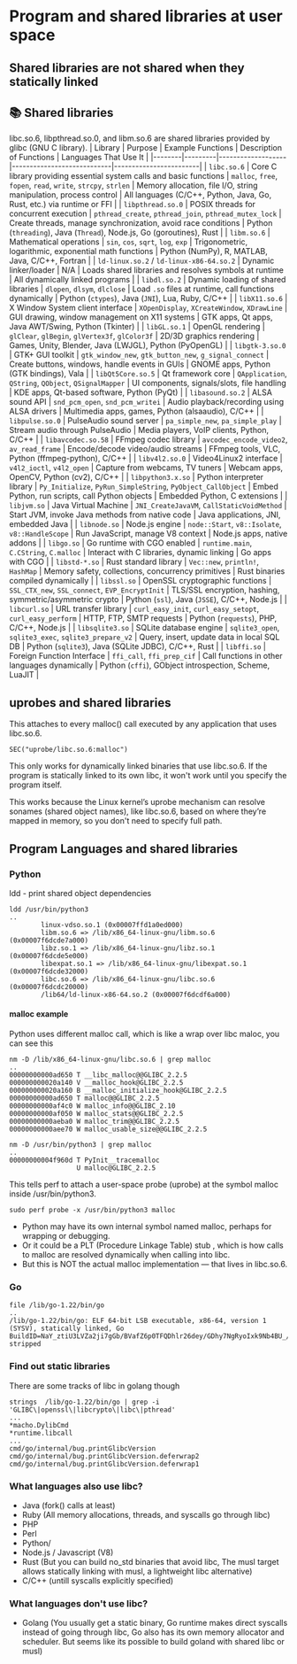 # Program and shared libraries at user space
## Shared libraries are not shared when they statically linked
## 📚 Shared libraries
libc.so.6, libpthread.so.0, and libm.so.6 are shared libraries provided by glibc (GNU C library).
| Library | Purpose | Example Functions | Description of Functions | Languages That Use It |
|--------|---------|-------------------|----------------------------|------------------------|
| `libc.so.6` | Core C library providing essential system calls and basic functions | `malloc`, `free`, `fopen`, `read`, `write`, `strcpy`, `strlen` | Memory allocation, file I/O, string manipulation, process control | All languages (C/C++, Python, Java, Go, Rust, etc.) via runtime or FFI |
| `libpthread.so.0` | POSIX threads for concurrent execution | `pthread_create`, `pthread_join`, `pthread_mutex_lock` | Create threads, manage synchronization, avoid race conditions | Python (`threading`), Java (`Thread`), Node.js, Go (goroutines), Rust |
| `libm.so.6` | Mathematical operations | `sin`, `cos`, `sqrt`, `log`, `exp` | Trigonometric, logarithmic, exponential math functions | Python (NumPy), R, MATLAB, Java, C/C++, Fortran |
| `ld-linux.so.2` / `ld-linux-x86-64.so.2` | Dynamic linker/loader | N/A | Loads shared libraries and resolves symbols at runtime | All dynamically linked programs |
| `libdl.so.2` | Dynamic loading of shared libraries | `dlopen`, `dlsym`, `dlclose` | Load `.so` files at runtime, call functions dynamically | Python (`ctypes`), Java (`JNI`), Lua, Ruby, C/C++ |
| `libX11.so.6` | X Window System client interface | `XOpenDisplay`, `XCreateWindow`, `XDrawLine` | GUI drawing, window management on X11 systems | GTK apps, Qt apps, Java AWT/Swing, Python (Tkinter) |
| `libGL.so.1` | OpenGL rendering | `glClear`, `glBegin`, `glVertex3f`, `glColor3f` | 2D/3D graphics rendering | Games, Unity, Blender, Java (LWJGL), Python (PyOpenGL) |
| `libgtk-3.so.0` | GTK+ GUI toolkit | `gtk_window_new`, `gtk_button_new`, `g_signal_connect` | Create buttons, windows, handle events in GUIs | GNOME apps, Python (GTK bindings), Vala |
| `libQt5Core.so.5` | Qt framework core | `QApplication`, `QString`, `QObject`, `QSignalMapper` | UI components, signals/slots, file handling | KDE apps, Qt-based software, Python (PyQt) |
| `libasound.so.2` | ALSA sound API | `snd_pcm_open`, `snd_pcm_writei` | Audio playback/recording using ALSA drivers | Multimedia apps, games, Python (alsaaudio), C/C++ |
| `libpulse.so.0` | PulseAudio sound server | `pa_simple_new`, `pa_simple_play` | Stream audio through PulseAudio | Media players, VoIP clients, Python, C/C++ |
| `libavcodec.so.58` | FFmpeg codec library | `avcodec_encode_video2`, `av_read_frame` | Encode/decode video/audio streams | FFmpeg tools, VLC, Python (ffmpeg-python), C/C++ |
| `libv4l2.so.0` | Video4Linux2 interface | `v4l2_ioctl`, `v4l2_open` | Capture from webcams, TV tuners | Webcam apps, OpenCV, Python (cv2), C/C++ |
| `libpython3.x.so` | Python interpreter library | `Py_Initialize`, `PyRun_SimpleString`, `PyObject_CallObject` | Embed Python, run scripts, call Python objects | Embedded Python, C extensions |
| `libjvm.so` | Java Virtual Machine | `JNI_CreateJavaVM`, `CallStaticVoidMethod` | Start JVM, invoke Java methods from native code | Java applications, JNI, embedded Java |
| `libnode.so` | Node.js engine | `node::Start`, `v8::Isolate`, `v8::HandleScope` | Run JavaScript, manage V8 context | Node.js apps, native addons |
| `libgo.so` | Go runtime with CGO enabled | `runtime.main`, `C.CString`, `C.malloc` | Interact with C libraries, dynamic linking | Go apps with CGO |
| `libstd-*.so` | Rust standard library | `Vec::new`, `println!`, `HashMap` | Memory safety, collections, concurrency primitives | Rust binaries compiled dynamically |
| `libssl.so` | OpenSSL cryptographic functions | `SSL_CTX_new`, `SSL_connect`, `EVP_EncryptInit` | TLS/SSL encryption, hashing, symmetric/asymmetric crypto | Python (`ssl`), Java (`JSSE`), C/C++, Node.js |
| `libcurl.so` | URL transfer library | `curl_easy_init`, `curl_easy_setopt`, `curl_easy_perform` | HTTP, FTP, SMTP requests | Python (`requests`), PHP, C/C++, Node.js |
| `libsqlite3.so` | SQLite database engine | `sqlite3_open`, `sqlite3_exec`, `sqlite3_prepare_v2` | Query, insert, update data in local SQL DB | Python (`sqlite3`), Java (SQLite JDBC), C/C++, Rust |
| `libffi.so` | Foreign Function Interface | `ffi_call`, `ffi_prep_cif` | Call functions in other languages dynamically | Python (`cffi`), GObject introspection, Scheme, LuaJIT |

## uprobes and shared libraries
This attaches to every malloc() call executed by any application that uses libc.so.6. 
```
SEC("uprobe/libc.so.6:malloc")
```
This only works for dynamically linked binaries that use libc.so.6. If the program is statically linked to its own libc, it won't work until you specify the program itself.

This works because the Linux kernel’s uprobe mechanism can resolve sonames (shared object names), like libc.so.6, based on where they’re mapped in memory, so you don't need to specify full path.
## Program Languages and shared libraries
### Python
ldd - print shared object dependencies
```
ldd /usr/bin/python3
..
        linux-vdso.so.1 (0x00007ffd1a0ed000)
        libm.so.6 => /lib/x86_64-linux-gnu/libm.so.6 (0x00007f6dcde7a000)
        libz.so.1 => /lib/x86_64-linux-gnu/libz.so.1 (0x00007f6dcde5e000)
        libexpat.so.1 => /lib/x86_64-linux-gnu/libexpat.so.1 (0x00007f6dcde32000)
        libc.so.6 => /lib/x86_64-linux-gnu/libc.so.6 (0x00007f6dcdc20000)
        /lib64/ld-linux-x86-64.so.2 (0x00007f6dcdf6a000)
```
#### malloc example
Python uses different malloc call, which is like a wrap over libc maloc, you can see this
```
nm -D /lib/x86_64-linux-gnu/libc.so.6 | grep malloc
..
00000000000ad650 T __libc_malloc@@GLIBC_2.2.5
000000000020a140 V __malloc_hook@GLIBC_2.2.5
000000000020a160 B __malloc_initialize_hook@GLIBC_2.2.5
00000000000ad650 T malloc@@GLIBC_2.2.5
00000000000af4c0 W malloc_info@@GLIBC_2.10
00000000000af050 W malloc_stats@@GLIBC_2.2.5
00000000000aeba0 W malloc_trim@@GLIBC_2.2.5
00000000000aee70 W malloc_usable_size@@GLIBC_2.2.5

nm -D /usr/bin/python3 | grep malloc
..
00000000004f960d T PyInit__tracemalloc
                 U malloc@GLIBC_2.2.5
```
This tells perf to attach a user-space probe (uprobe) at the symbol malloc inside /usr/bin/python3.
```
sudo perf probe -x /usr/bin/python3 malloc
```
- Python may have its own internal symbol named malloc, perhaps for wrapping or debugging.
- Or it could be a PLT (Procedure Linkage Table) stub , which is how calls to malloc are resolved dynamically when calling into libc.
- But this is NOT the actual malloc implementation — that lives in libc.so.6.
### Go
```
file /lib/go-1.22/bin/go
..
/lib/go-1.22/bin/go: ELF 64-bit LSB executable, x86-64, version 1 (SYSV), statically linked, Go BuildID=NaY_ztiU3LVZa2ji7gGb/BVafZ6p0TFQDhlr26dey/GDhy7NgRyoIxk9Nb4BU_/OzCYuwTwGmoJDQmAoNlQ, stripped
```
### Find out static libraries
There are some tracks of libc in golang though
```
strings  /lib/go-1.22/bin/go | grep -i 'GLIBC\|openssl\|libcrypto\|libc\|pthread'
...
*macho.DylibCmd
*runtime.libcall
...
cmd/go/internal/bug.printGlibcVersion
cmd/go/internal/bug.printGlibcVersion.deferwrap2
cmd/go/internal/bug.printGlibcVersion.deferwrap1
```
### What languages also use libc?
- Java (fork() calls at least)
- Ruby (All memory allocations, threads, and syscalls go through libc)
- PHP
- Perl
- Python/
- Node.js / Javascript (V8)
- Rust (But you can build no_std binaries that avoid libc, The musl target allows statically linking with musl, a lightweight libc alternative)
- C/C++ (untill syscalls explicitly specified)
### What languages don't use libc?
- Golang (You usually get a static binary, Go runtime makes direct syscalls instead of going through libc, Go also has its own memory allocator and scheduler. But seems like its possible to build goland with shared libc or musl)
